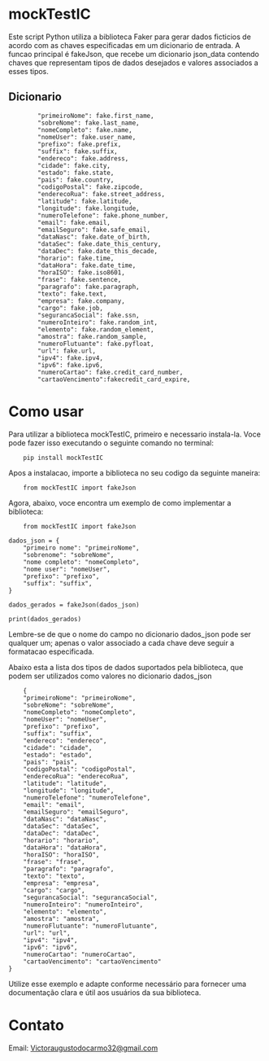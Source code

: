 
# mockTestIC
Este script Python utiliza a biblioteca Faker para gerar dados ficticios de acordo com as chaves especificadas em um dicionario de entrada. A funcao principal é fakeJson, que recebe um dicionario json_data contendo chaves que representam tipos de dados desejados e valores associados a esses tipos.



## Dicionario
``` 
        "primeiroNome": fake.first_name,
        "sobreNome": fake.last_name,
        "nomeCompleto": fake.name,
        "nomeUser": fake.user_name,
        "prefixo": fake.prefix,
        "suffix": fake.suffix,
        "endereco": fake.address,
        "cidade": fake.city,
        "estado": fake.state,
        "pais": fake.country,
        "codigoPostal": fake.zipcode,
        "enderecoRua": fake.street_address,
        "latitude": fake.latitude,
        "longitude": fake.longitude,
        "numeroTelefone": fake.phone_number,
        "email": fake.email,
        "emailSeguro": fake.safe_email,
        "dataNasc": fake.date_of_birth,
        "dataSec": fake.date_this_century,
        "dataDec": fake.date_this_decade,
        "horario": fake.time,
        "dataHora": fake.date_time,
        "horaISO": fake.iso8601,
        "frase": fake.sentence,
        "paragrafo": fake.paragraph,
        "texto": fake.text,
        "empresa": fake.company,
        "cargo": fake.job,
        "segurancaSocial": fake.ssn,
        "numeroInteiro": fake.random_int,
        "elemento": fake.random_element,
        "amostra": fake.random_sample,
        "numeroFlutuante": fake.pyfloat,
        "url": fake.url,
        "ipv4": fake.ipv4,
        "ipv6": fake.ipv6,
        "numeroCartao": fake.credit_card_number,
        "cartaoVencimento":fakecredit_card_expire, 
 ```
# Como usar

Para utilizar a biblioteca mockTestIC, primeiro e necessario instala-la. Voce pode fazer isso executando o seguinte comando no terminal: 

``` 
    pip install mockTestIC
```

Apos a instalacao, importe a biblioteca no seu codigo da seguinte maneira:

``` 
    from mockTestIC import fakeJson
```

Agora, abaixo, voce encontra um exemplo de como implementar a biblioteca:

```
    from mockTestIC import fakeJson  

dados_json = {
    "primeiro nome": "primeiroNome",
    "sobrenome": "sobreNome",
    "nome completo": "nomeCompleto",
    "nome user": "nomeUser",
    "prefixo": "prefixo",
    "suffix": "suffix",
}

dados_gerados = fakeJson(dados_json)

print(dados_gerados)

```

Lembre-se de que o nome do campo no dicionario dados_json pode ser qualquer um; apenas o valor associado a cada chave deve seguir a formatacao especificada.

Abaixo esta a lista dos tipos de dados suportados pela biblioteca, que podem ser utilizados como valores no dicionario dados_json

```
    {
    "primeiroNome": "primeiroNome",
    "sobreNome": "sobreNome",
    "nomeCompleto": "nomeCompleto",
    "nomeUser": "nomeUser",
    "prefixo": "prefixo",
    "suffix": "suffix",
    "endereco": "endereco",
    "cidade": "cidade",
    "estado": "estado",
    "pais": "pais",
    "codigoPostal": "codigoPostal",
    "enderecoRua": "enderecoRua",
    "latitude": "latitude",
    "longitude": "longitude",
    "numeroTelefone": "numeroTelefone",
    "email": "email",
    "emailSeguro": "emailSeguro",
    "dataNasc": "dataNasc",
    "dataSec": "dataSec",
    "dataDec": "dataDec",
    "horario": "horario",
    "dataHora": "dataHora",
    "horaISO": "horaISO",
    "frase": "frase",
    "paragrafo": "paragrafo",
    "texto": "texto",
    "empresa": "empresa",
    "cargo": "cargo",
    "segurancaSocial": "segurancaSocial",
    "numeroInteiro": "numeroInteiro",
    "elemento": "elemento",
    "amostra": "amostra",
    "numeroFlutuante": "numeroFlutuante",
    "url": "url",
    "ipv4": "ipv4",
    "ipv6": "ipv6",
    "numeroCartao": "numeroCartao",
    "cartaoVencimento": "cartaoVencimento"
}
```
Utilize esse exemplo e adapte conforme necessário para fornecer uma documentação clara e útil aos usuários da sua biblioteca.





# Contato

Email: Victoraugustodocarmo32@gmail.com
